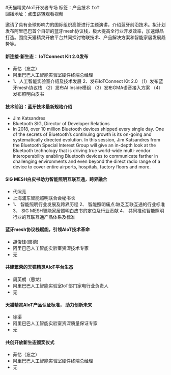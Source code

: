 #天猫精灵AIoT开发者专场标签：<kbd>产品技术</kbd> <kbd>IoT</kbd><br>回播地址：[点击跳转观看视频](https://alhlsvodhls08.e.vhall.com/mp4record/TmallGenieAIoTDevelopers.mp4)邀请了具有全球影响力的国际组织高管进行主题演讲，介绍蓝牙前沿技术。拟计划发布阿里巴巴首个自研的蓝牙mesh协议栈，极大提高全行业开发效率，加速爆品打造。围绕天猫精灵开放平台共同探讨物联技术、产品解决方案和智能家居发展趋势等。#### 新连接·新生态： IoTConnect Kit 2.0发布* 茹忆（忘之）* 阿里巴巴人工智能实验室硬件终端总经理* 1、人工智能实验室介绍及技术发展 2、发布IoTConnect Kit 2.0 （1）发布蓝牙mesh协议栈 （2）发布AI Inside模组 （3）发布GMA语音接入方案 （4）发布照明白皮书#### 技术前沿：蓝牙技术最新规格介绍* Jim Katsandres* Bluetooth SIG, Director of Developer Relations*  In 2018, over 10 million Bluetooth devices shipped every single day. One of the secrets of Bluetooth’s continuing growth is its on-going and systematically directed evolution. In this session, Jim Katsandres from the Bluetooth Special Interest Group will give an in-depth look at the Bluetooth technology that is driving true world-wide multi-vendor interoperability enabling Bluetooth devices to communicate farther in challenging environments and even beyond the direct radio range of a device to cover entire airports, hospitals, factory floors and more.#### SIG MESH白皮书助力智能照明互联互通，跨界融合* 代照亮* 上海浦东智能照明联合会秘书长*  1、 智能照明行业发展及跨界历程 2、 智能照明痛点:缺乏互联互通的行业标准 3、 SIG MESH智能家居照明白皮书的定位及行业贡献 4、 共同推动智能照明行业的互联互通产品体系及标准#### 蓝牙mesh协议栈赋能，引领AIoT技术革命* 胡俊锋(崮德)* 阿里巴巴人工智能实验室资深技术专家* 无#### 共建繁荣的天猫精灵AIoT平台生态* 周英朗（思龙）* 阿里巴巴人工智能实验室IoT部门家电行业负责人* 无#### 天猫精灵AIoT产品认证标准， 助力创新未来* 徐渠* 阿里巴巴人工智能实验室资深质量保证专家* 无#### 共创开放新生态颁奖仪式* 茹忆（忘之）* 阿里巴巴人工智能实验室硬件终端总经理* 无